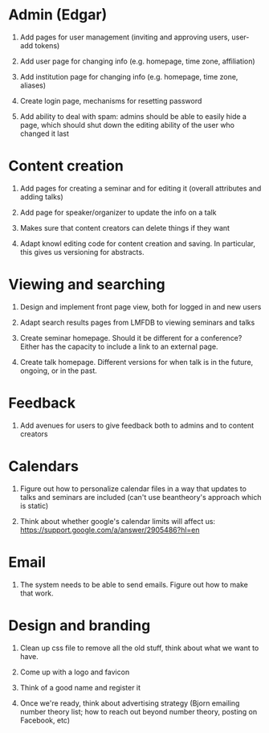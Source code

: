 Admin (Edgar)
=====

1. Add pages for user management (inviting and approving users, user-add tokens)

1. Add user page for changing info (e.g. homepage, time zone, affiliation)

1. Add institution page for changing info (e.g. homepage, time zone, aliases)

1. Create login page, mechanisms for resetting password

1. Add ability to deal with spam: admins should be able to easily hide a page, which should shut down the editing ability of the user who changed it last

Content creation
================

1. Add pages for creating a seminar and for editing it (overall attributes and adding talks)

1. Add page for speaker/organizer to update the info on a talk

1. Makes sure that content creators can delete things if they want

1. Adapt knowl editing code for content creation and saving.  In particular, this gives us versioning for abstracts.

Viewing and searching
=====================

1. Design and implement front page view, both for logged in and new users

1. Adapt search results pages from LMFDB to viewing seminars and talks

1. Create seminar homepage.  Should it be different for a conference?  Either has the capacity to include a link to an external page.

1. Create talk homepage.  Different versions for when talk is in the future, ongoing, or in the past.

Feedback
========

1. Add avenues for users to give feedback both to admins and to content creators

Calendars
=========

1. Figure out how to personalize calendar files in a way that updates to talks and seminars are included (can't use beantheory's approach which is static)

1. Think about whether google's calendar limits will affect us: https://support.google.com/a/answer/2905486?hl=en

Email
=====

1. The system needs to be able to send emails.  Figure out how to make that work.

Design and branding
===================

1. Clean up css file to remove all the old stuff, think about what we want to have.

1. Come up with a logo and favicon

1. Think of a good name and register it

1. Once we're ready, think about advertising strategy (Bjorn emailing number theory list; how to reach out beyond number theory, posting on Facebook, etc)
